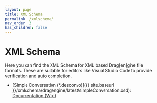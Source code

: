 ```yaml
---
layout: page
title: XML Schema
permalink: /xmlschema/
nav_order: 3
has_children: false
---
```


# XML Schema

Here you can find the XML Schema for XML based Drag[en]gine file formats.
These are suitable for editors like Visual Studio Code to provide verification and auto completion.

- [Simple Conversation (*.desconvo)]({{ site.baseurl }}/xmlschema/dragengine/latest/simpleConversation.xsd): [Documentation (Wiki)](https://developer.dragondreams.ch/wiki/doku.php/dragengine:modules:dragonscript:simpleconversation)
